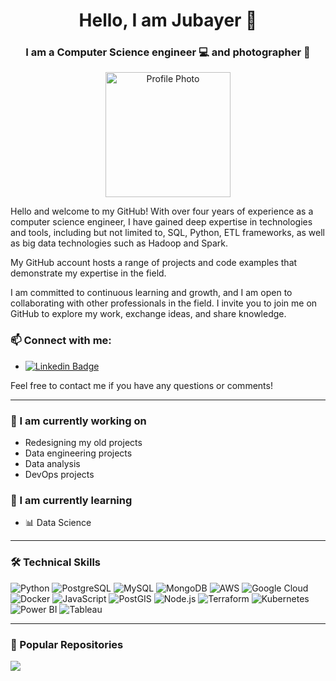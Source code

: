<h1 align="center">Hello, I am Jubayer 👋</h1>
<h3 align="center">I am a Computer Science engineer 💻 and photographer 📸</h3>

<p align="center">
  <img src="https://avatars.githubusercontent.com/u/your-profile-photo.png" alt="Profile Photo" width="200" height="200">
</p>

Hello and welcome to my GitHub! With over four years of experience as a computer science engineer, I have gained deep expertise in technologies and tools, including but not limited to, SQL, Python, ETL frameworks, as well as big data technologies such as Hadoop and Spark.

My GitHub account hosts a range of projects and code examples that demonstrate my expertise in the field. 

I am committed to continuous learning and growth, and I am open to collaborating with other professionals in the field. I invite you to join me on GitHub to explore my work, exchange ideas, and share knowledge.

### 📫 Connect with me:

- [![Linkedin Badge](https://img.shields.io/badge/-LinkedIn-blue?style=flat&logo=Linkedin&logoColor=white)](https://www.linkedin.com/in/jubayer-islam-42a408270/)

Feel free to contact me if you have any questions or comments!

---

### 🌱 I am currently working on

- Redesigning my old projects
- Data engineering projects
- Data analysis
- DevOps projects

### 🌿 I am currently learning

- 📊 Data Science

---

### 🛠️ Technical Skills

![Python](https://img.shields.io/badge/-Python-333333?style=flat&logo=python)
![PostgreSQL](https://img.shields.io/badge/-PostgreSQL-333333?style=flat&logo=postgresql)
![MySQL](https://img.shields.io/badge/-MySQL-333333?style=flat&logo=mysql)
![MongoDB](https://img.shields.io/badge/-MongoDB-333333?style=flat&logo=mongodb)
![AWS](https://img.shields.io/badge/-AWS-333333?style=flat&logo=amazon-aws)
![Google Cloud](https://img.shields.io/badge/-Google%20Cloud-333333?style=flat&logo=google-cloud)
![Docker](https://img.shields.io/badge/-Docker-333333?style=flat&logo=docker)
![JavaScript](https://img.shields.io/badge/-JavaScript-333333?style=flat&logo=javascript)
![PostGIS](https://img.shields.io/badge/-PostGIS-333333?style=flat&logo=postgis)
![Node.js](https://img.shields.io/badge/-Node.js-333333?style=flat&logo=node.js)
![Terraform](https://img.shields.io/badge/-Terraform-333333?style=flat&logo=terraform)
![Kubernetes](https://img.shields.io/badge/-Kubernetes-333333?style=flat&logo=kubernetes)
![Power BI](https://img.shields.io/badge/-Power%20BI-333333?style=flat&logo=power-bi)
![Tableau](https://img.shields.io/badge/-Tableau-333333?style=flat&logo=tableau)

---

### 📂 Popular Repositories

<a href="https://github.com/jubayerislam17/Vegetable-Classification-and-Quality-Assessment">
  <img align="center" src="https://github-readme-stats.vercel.app/api/pin/?username=your-username&repo=modern-data-pipeline&theme=dark" />
</a>
